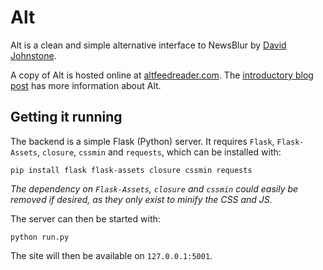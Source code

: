# Alt

Alt is a clean and simple alternative interface to NewsBlur by [David Johnstone](http://davidjohnstone.net).

A copy of Alt is hosted online at [altfeedreader.com](http://www.altfeedreader.com/). The [introductory blog post](http://davidjohnstone.net/blog/2013/06/alt-is-a-simpler-and-prettier-interface-to-newsblur) has more information about Alt.

## Getting it running

The backend is a simple Flask (Python) server. It requires `Flask`, `Flask-Assets`, `closure`, `cssmin` and `requests`, which can be installed with:

    pip install flask flask-assets closure cssmin requests

*The dependency on `Flask-Assets`, `closure` and `cssmin` could easily be removed if desired, as they only exist to minify the CSS and JS.*

The server can then be started with:

    python run.py

The site will then be available on `127.0.0.1:5001`.

